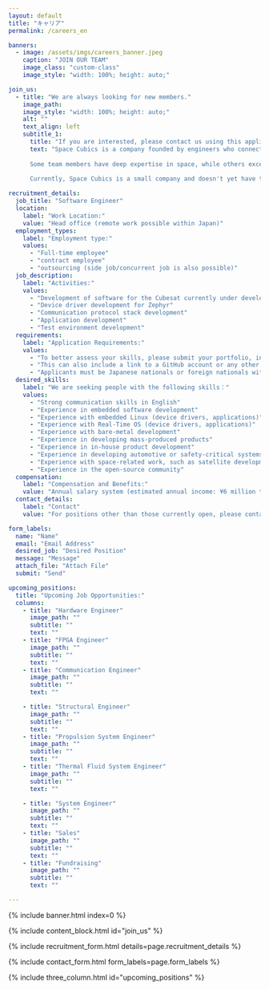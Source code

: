 ```yaml
---
layout: default
title: "キャリア"
permalink: /careers_en

banners:
  - image: /assets/imgs/careers_banner.jpeg
    caption: "JOIN OUR TEAM"
    image_class: "custom-class"
    image_style: "width: 100%; height: auto;"

join_us:
  - title: "We are always looking for new members."
    image_path: 
    image_style: "width: 100%; height: auto;"
    alt: ""
    text_align: left
    subtitle_1: 
      title: "If you are interested, please contact us using this application form."
      text: "Space Cubics is a company founded by engineers who connected through their work in space and computer technology. We are passionate about engineering and design, creating computers that are built to withstand the harsh and extreme conditions of space. 
      
      Some team members have deep expertise in space, while others excel in computer architecture, logic, and software development. Despite their confidence in their own fields, many challenges require collaborative solutions that no single person can tackle alone. I work closely with trusted colleagues every day to address these issues. There’s no sense of hierarchy or superiority; instead, we focus on leveraging each other’s unique strengths and pushing ourselves to achieve our goals together. 
      
      Currently, Space Cubics is a small company and doesn't yet have the resources to handle large projects independently. We welcome individuals passionate about designing, manufacturing, and selling spacecraft components, including computers, communications, propulsion, structures, thermal fluids, and system engineering. If you find working with ground-based computers too common or uninspiring, or if you feel you're unable to create something the way you envision, please reach out to us. We seek to collaborate with those who are solution-oriented and respectful, and we avoid working with individuals who are overly critical of others' work or who bring a negative attitude, even if they are highly skilled."

recruitment_details: 
  job_title: "Software Engineer"
  location: 
    label: "Work Location:"
    value: "Head office (remote work possible within Japan)"
  employment_types:
    label: "Employment type:"
    values: 
      - "Full-time employee"
      - "contract employee"
      - "outsourcing (side job/concurrent job is also possible)"
  job_description: 
    label: "Activities:"
    values: 
      - "Development of software for the Cubesat currently under development"
      - "Device driver development for Zephyr"
      - "Communication protocol stack development"
      - "Application development"
      - "Test environment development"
  requirements: 
    label: "Application Requirements:"
    values: 
      - "To better assess your skills, please submit your portfolio, including software code you have developed in the past."
      - "This can also include a link to a GitHub account or any other platform where your work is published."
      - "Applicants must be Japanese nationals or foreign nationals with permanent resident status in Japan."
  desired_skills: 
    label: "We are seeking people with the following skills："
    values: 
      - "Strong communication skills in English"
      - "Experience in embedded software development"
      - "Experience with embedded Linux (device drivers, applications)"
      - "Experience with Real-Time OS (device drivers, applications)"
      - "Experience with bare-metal development"
      - "Experience in developing mass-produced products"
      - "Experience in in-house product development"
      - "Experience in developing automotive or safety-critical systems"
      - "Experience with space-related work, such as satellite development"
      - "Experience in the open-source community"
  compensation: 
    label: "Compensation and Benefits:"
    value: "Annual salary system (estimated annual income: ¥6 million to ¥10 million) *Remuneration will be based on the applicant’s skills and experience"
  contact_details: 
    label: "Contact"
    value: "For positions other than those currently open, please contact us through the inquiry form below."

form_labels:
  name: "Name"
  email: "Email Address"
  desired_job: "Desired Position"
  message: "Message"
  attach_file: "Attach File"
  submit: "Send"

upcoming_positions:
  title: "Upcoming Job Opportunities:"
  columns:
    - title: "Hardware Engineer"
      image_path: ""
      subtitle: ""
      text: ""
    - title: "FPGA Engineer"
      image_path: ""
      subtitle: ""
      text: ""
    - title: "Communication Engineer"
      image_path: ""
      subtitle: ""
      text: ""

    - title: "Structural Engineer"
      image_path: ""
      subtitle: ""
      text: ""
    - title: "Propulsion System Engineer"
      image_path: ""
      subtitle: ""
      text: ""
    - title: "Thermal Fluid System Engineer"
      image_path: ""
      subtitle: ""
      text: ""

    - title: "System Engineer"
      image_path: ""
      subtitle: ""
      text: ""
    - title: "Sales"
      image_path: ""
      subtitle: ""
      text: ""
    - title: "Fundraising"
      image_path: ""
      subtitle: ""
      text: ""

---
```


{% include banner.html index=0 %}

{% include content_block.html id="join_us" %}

{% include recruitment_form.html details=page.recruitment_details %}

{% include contact_form.html form_labels=page.form_labels %}

{% include three_column.html id="upcoming_positions" %}
